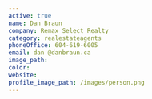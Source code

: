 ```yaml
---
active: true
name: Dan Braun
company: Remax Select Realty
category: realestateagents
phoneOffice: 604-619-6005
email: dan @danbraun.ca
image_path:
color:
website:
profile_image_path: /images/person.png
---
```



